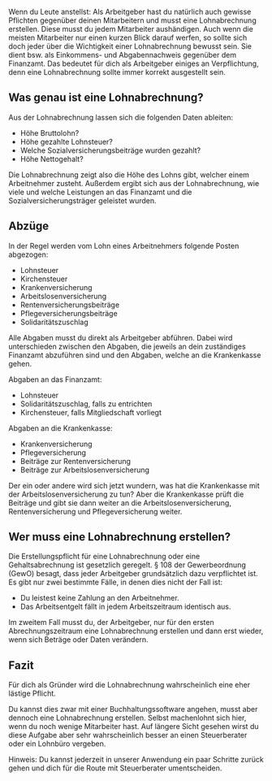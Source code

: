 Wenn du Leute anstellst: Als Arbeitgeber hast du natürlich auch gewisse Pflichten gegenüber deinen Mitarbeitern und musst eine Lohnabrechnung erstellen.
Diese musst du jedem Mitarbeiter aushändigen. Auch wenn die meisten Mitarbeiter nur einen kurzen Blick darauf werfen, so sollte sich doch jeder über die Wichtigkeit einer Lohnabrechnung bewusst sein. Sie dient bsw. als Einkommens- und Abgabennachweis gegenüber dem Finanzamt. Das bedeutet für dich als Arbeitgeber einiges an Verpflichtung, denn eine Lohnabrechnung sollte immer korrekt ausgestellt sein.

## Was genau ist eine Lohnabrechnung?

Aus der Lohnabrechnung lassen sich die folgenden Daten ableiten:

- Höhe Bruttolohn?
- Höhe gezahlte Lohnsteuer?
- Welche Sozialversicherungsbeiträge wurden gezahlt?
- Höhe Nettogehalt?

Die Lohnabrechnung zeigt also die Höhe des Lohns gibt, welcher einem Arbeitnehmer zusteht.
Außerdem ergibt sich aus der Lohnabrechnung, wie viele und welche Leistungen an das Finanzamt und die Sozialversicherungsträger geleistet wurden.

## Abzüge

In der Regel werden vom Lohn eines Arbeitnehmers folgende Posten abgezogen:

- Lohnsteuer
- Kirchensteuer
- Krankenversicherung
- Arbeitslosenversicherung
- Rentenversicherungsbeiträge
- Pflegeversicherungsbeiträge
- Solidaritätszuschlag

Alle Abgaben musst du direkt als Arbeitgeber abführen. Dabei wird unterschieden zwischen den Abgaben, die jeweils an dein zuständiges Finanzamt abzuführen sind und den Abgaben, welche an die Krankenkasse gehen.

Abgaben an das Finanzamt:

- Lohnsteuer
- Solidaritätszuschlag, falls zu entrichten
- Kirchensteuer, falls Mitgliedschaft vorliegt

Abgaben an die Krankenkasse:

- Krankenversicherung
- Pflegeversicherung
- Beiträge zur Rentenversicherung
- Beiträge zur Arbeitslosenversicherung

Der ein oder andere wird sich jetzt wundern, was hat die Krankenkasse mit der Arbeitslosenversicherung zu tun?
Aber die Krankenkasse prüft die Beiträge und gibt sie dann weiter an die Arbeitslosenversicherung, Rentenversicherung und Pflegeversicherung weiter.

## Wer muss eine Lohnabrechnung erstellen?

Die Erstellungspflicht für eine Lohnabrechnung oder eine Gehaltsabrechnung ist gesetzlich geregelt. § 108 der Gewerbeordnung (GewO) besagt, dass jeder Arbeitgeber grundsätzlich dazu verpflichtet ist. Es gibt nur zwei bestimmte Fälle, in denen dies nicht der Fall ist:

- Du leistest keine Zahlung an den Arbeitnehmer.
- Das Arbeitsentgelt fällt in jedem Arbeitszeitraum identisch aus.

Im zweitem Fall musst du, der Arbeitgeber, nur für den ersten Abrechnungszeitraum eine Lohnabrechnung erstellen und dann erst wieder, wenn sich Beträge oder Daten verändern.

## Fazit

Für dich als Gründer wird die Lohnabrechnung wahrscheinlich eine eher lästige Pflicht.

Du kannst dies zwar mit einer Buchhaltungssoftware angehen, musst aber dennoch eine Lohnabrechnung erstellen. Selbst machenlohnt sich hier, wenn du noch wenige Mitarbeiter hast. Auf längere Sicht gesehen wirst du diese Aufgabe aber sehr wahrscheinlich besser an einen Steuerberater oder ein Lohnbüro vergeben.

Hinweis: Du kannst jederzeit in unserer Anwendung ein paar Schritte zurück gehen und dich für die Route mit Steuerberater umentscheiden.
